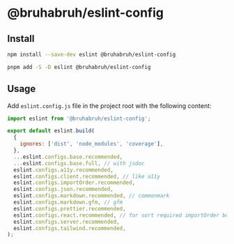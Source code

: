 # @bruhabruh/eslint-config

## Install

```bash
npm install --save-dev eslint @bruhabruh/eslint-config
```

```bash
pnpm add -S -D eslint @bruhabruh/eslint-config
```

## Usage

Add `eslint.config.js` file in the project root with the following content:

```js
import eslint from '@bruhabruh/eslint-config';

export default eslint.build(
  {
    ignores: ['dist', 'node_modules', 'coverage'],
  },
  ...eslint.configs.base.recommended,
  ...eslint.configs.base.full, // with jsdoc
  eslint.configs.a11y.recommended,
  eslint.configs.client.recommended, // like a11y
  eslint.configs.importOrder.recommended,
  eslint.configs.json.recommended,
  eslint.configs.markdown.recommended, // commonmark
  eslint.configs.markdown.gfm, // gfm
  eslint.configs.prettier.recommended,
  eslint.configs.react.recommended, // for sort required importOrder below
  eslint.configs.server.recommended,
  eslint.configs.tailwind.recommended,
);
```
